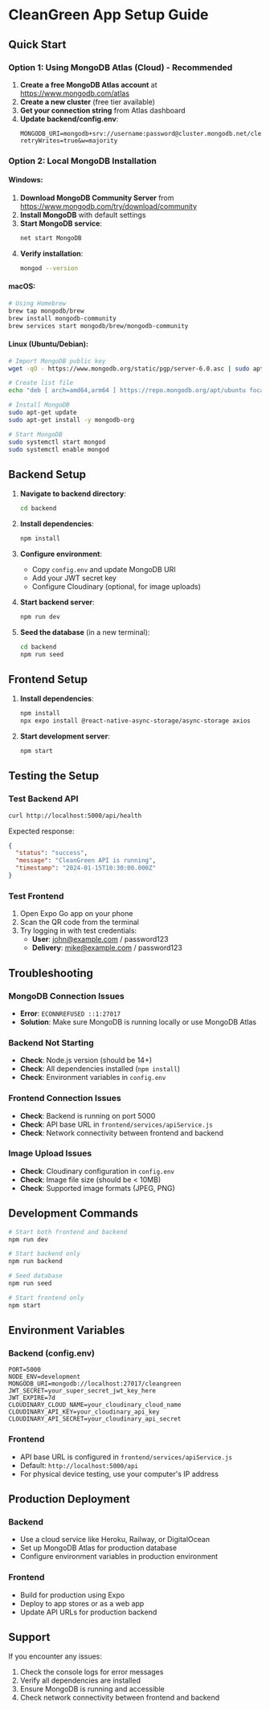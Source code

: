 # CleanGreen App Setup Guide

## Quick Start

### Option 1: Using MongoDB Atlas (Cloud) - Recommended

1. **Create a free MongoDB Atlas account** at https://www.mongodb.com/atlas
2. **Create a new cluster** (free tier available)
3. **Get your connection string** from Atlas dashboard
4. **Update backend/config.env**:
   ```env
   MONGODB_URI=mongodb+srv://username:password@cluster.mongodb.net/cleangreen?retryWrites=true&w=majority
   ```

### Option 2: Local MongoDB Installation

#### Windows:
1. **Download MongoDB Community Server** from https://www.mongodb.com/try/download/community
2. **Install MongoDB** with default settings
3. **Start MongoDB service**:
   ```bash
   net start MongoDB
   ```
4. **Verify installation**:
   ```bash
   mongod --version
   ```

#### macOS:
```bash
# Using Homebrew
brew tap mongodb/brew
brew install mongodb-community
brew services start mongodb/brew/mongodb-community
```

#### Linux (Ubuntu/Debian):
```bash
# Import MongoDB public key
wget -qO - https://www.mongodb.org/static/pgp/server-6.0.asc | sudo apt-key add -

# Create list file
echo "deb [ arch=amd64,arm64 ] https://repo.mongodb.org/apt/ubuntu focal/mongodb-org/6.0 multiverse" | sudo tee /etc/apt/sources.list.d/mongodb-org-6.0.list

# Install MongoDB
sudo apt-get update
sudo apt-get install -y mongodb-org

# Start MongoDB
sudo systemctl start mongod
sudo systemctl enable mongod
```

## Backend Setup

1. **Navigate to backend directory**:
   ```bash
   cd backend
   ```

2. **Install dependencies**:
   ```bash
   npm install
   ```

3. **Configure environment**:
   - Copy `config.env` and update MongoDB URI
   - Add your JWT secret key
   - Configure Cloudinary (optional, for image uploads)

4. **Start backend server**:
   ```bash
   npm run dev
   ```

5. **Seed the database** (in a new terminal):
   ```bash
   cd backend
   npm run seed
   ```

## Frontend Setup

1. **Install dependencies**:
   ```bash
   npm install
   npx expo install @react-native-async-storage/async-storage axios
   ```

2. **Start development server**:
   ```bash
   npm start
   ```

## Testing the Setup

### Test Backend API
```bash
curl http://localhost:5000/api/health
```

Expected response:
```json
{
  "status": "success",
  "message": "CleanGreen API is running",
  "timestamp": "2024-01-15T10:30:00.000Z"
}
```

### Test Frontend
1. Open Expo Go app on your phone
2. Scan the QR code from the terminal
3. Try logging in with test credentials:
   - **User**: john@example.com / password123
   - **Delivery**: mike@example.com / password123

## Troubleshooting

### MongoDB Connection Issues
- **Error**: `ECONNREFUSED ::1:27017`
- **Solution**: Make sure MongoDB is running locally or use MongoDB Atlas

### Backend Not Starting
- **Check**: Node.js version (should be 14+)
- **Check**: All dependencies installed (`npm install`)
- **Check**: Environment variables in `config.env`

### Frontend Connection Issues
- **Check**: Backend is running on port 5000
- **Check**: API base URL in `frontend/services/apiService.js`
- **Check**: Network connectivity between frontend and backend

### Image Upload Issues
- **Check**: Cloudinary configuration in `config.env`
- **Check**: Image file size (should be < 10MB)
- **Check**: Supported image formats (JPEG, PNG)

## Development Commands

```bash
# Start both frontend and backend
npm run dev

# Start backend only
npm run backend

# Seed database
npm run seed

# Start frontend only
npm start
```

## Environment Variables

### Backend (config.env)
```env
PORT=5000
NODE_ENV=development
MONGODB_URI=mongodb://localhost:27017/cleangreen
JWT_SECRET=your_super_secret_jwt_key_here
JWT_EXPIRE=7d
CLOUDINARY_CLOUD_NAME=your_cloudinary_cloud_name
CLOUDINARY_API_KEY=your_cloudinary_api_key
CLOUDINARY_API_SECRET=your_cloudinary_api_secret
```

### Frontend
- API base URL is configured in `frontend/services/apiService.js`
- Default: `http://localhost:5000/api`
- For physical device testing, use your computer's IP address

## Production Deployment

### Backend
- Use a cloud service like Heroku, Railway, or DigitalOcean
- Set up MongoDB Atlas for production database
- Configure environment variables in production environment

### Frontend
- Build for production using Expo
- Deploy to app stores or as a web app
- Update API URLs for production backend

## Support

If you encounter any issues:
1. Check the console logs for error messages
2. Verify all dependencies are installed
3. Ensure MongoDB is running and accessible
4. Check network connectivity between frontend and backend
